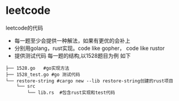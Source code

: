 # leetcode
leetcode的代码
- 每一题至少会提供一种解法，如果有更优的会补上
- 分别用golang，rust实现。code like gopher， code like rustor
- 提供测试代码
每一题的结构,以1528题目为例 如下
```shell
├── 1528.go   #go实现方法
├── 1528_test.go #go 测试代码
└── restore-string #cargo new --lib restore-string创建的rust项目
    └── src
        └── lib.rs  #包含rust实现和test代码
```